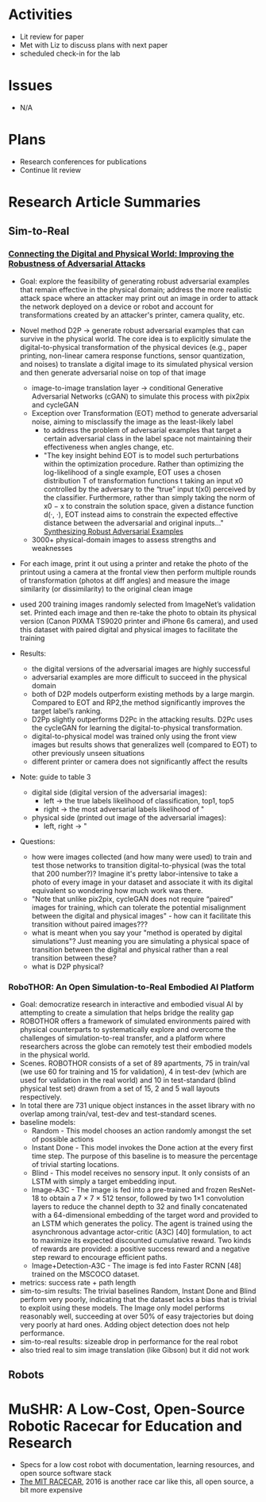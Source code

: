 # Activities
* Lit review for paper
* Met with Liz to discuss plans with next paper
* scheduled check-in for the lab

# Issues
* N/A

# Plans
* Research conferences for publications
* Continue lit review

# Research Article Summaries
## Sim-to-Real
### [Connecting the Digital and Physical World: Improving the Robustness of Adversarial Attacks](https://dl.acm.org/doi/pdf/10.1609/aaai.v33i01.3301962)
* Goal: explore the feasibility of generating robust adversarial examples that remain effective in the physical domain; address the more realistic attack space where an attacker may print out an image in order to attack the network deployed on a device or robot and account for transformations created by an attacker's printer, camera quality, etc.
* Novel method D2P -> generate robust adversarial examples that can survive in the physical world. The core idea is to explicitly simulate the digital-to-physical transformation of the physical devices (e.g., paper printing, non-linear camera response functions, sensor quantization, and noises) to translate a digital image to its simulated physical version and then generate adversarial noise on top of that image 
  * image-to-image translation layer ->  conditional Generative Adversarial Networks (cGAN) to simulate this process with pix2pix and cycleGAN
  * Exception over Transformation (EOT) method to generate adversarial noise,  aiming to misclassify the image as the least-likely label
    * to address the problem of adversarial examples that target a certain adversarial class in the label space not maintaining their effectiveness when angles change, etc.
    * "The key insight behind EOT is to model such perturbations within the optimization procedure. Rather than optimizing the log-likelihood of a single example, EOT uses a chosen distribution T of transformation functions t taking an input x0 controlled by the adversary to the “true” input t(x0) perceived by the classifier. Furthermore, rather than simply taking the norm of x0 − x to constrain the solution space, given a distance function d(·, ·), EOT instead aims to constrain the expected effective distance between the adversarial and original inputs..." [Synthesizing Robust Adversarial Examples](https://arxiv.org/pdf/1707.07397.pdf)
  * 3000+ physical-domain images to assess strengths and weaknesses
* For each image, print it out using a printer and retake the photo of the printout using a camera at the frontal view then perform multiple rounds of transformation (photos at diff angles) and measure the image similarity (or dissimilarity) to the original clean image
* used 200 training images randomly selected from ImageNet’s validation set. Printed each image and then re-take the photo to obtain its
physical version (Canon PIXMA TS9020 printer and iPhone 6s camera), and used this dataset with paired digital and physical images to facilitate the training
* Results:
  * the digital versions of the adversarial images are highly successful
  * adversarial examples are more difficult to succeed in the physical domain
  * both of D2P models outperform existing methods by a large margin. Compared to EOT and RP2,the  method significantly improves the target label’s ranking.
  * D2Pp slightly outperforms D2Pc in the attacking results. D2Pc uses the cycleGAN for learning the digital-to-physical transformation.
  * digital-to-physical model was trained only using the front view images but results shows that generalizes well (compared to EOT) to other previously unseen situations
  * different printer or camera does not significantly affect the results
 
* Note: guide to table 3
  * digital side (digital version of the adversarial images):
    * left -> the true labels likelihood of classification, top1, top5
    * right -> the most adversarial labels likelihood of "
  * physical side (printed out image of the adversarial images):
    * left, right -> "  
* Questions:
  * how were images collected (and how many were used) to train and test those networks to transition digital-to-physical (was the total that 200 number?)? Imagine it's pretty labor-intensive to take a photo of every image in your dataset and associate it with its digital equivalent so wondering how much work was there.
  * "Note that unlike pix2pix, cycleGAN does not require “paired” images for training, which can tolerate the potential misalignment between the digital and physical images" - how can it facilitate this transition without paired images???
  * what is meant when you say your "method is operated by digital simulations"? Just meaning you are simulating a physical space of transition between the digital and physical rather than a real transition between these?
  * what is D2P physical?

### RoboTHOR: An Open Simulation-to-Real Embodied AI Platform
* Goal: democratize research in interactive and embodied visual AI by attempting to create a simulation that helps bridge the reality gap
* ROBOTHOR offers a framework of simulated environments paired with physical counterparts to systematically explore and overcome the challenges of simulation-to-real transfer, and a platform where researchers across the globe can remotely test their embodied models in the physical world.
* Scenes. ROBOTHOR consists of a set of 89 apartments, 75 in train/val (we use 60 for training and 15 for validation), 4 in test-dev (which are used for validation in the real world) and 10 in test-standard (blind physical test set) drawn from a set of 15, 2 and 5 wall layouts respectively.
* In total there are 731 unique object instances in the asset library with no overlap among train/val, test-dev and test-standard scenes.
* baseline models:
  * Random - This model chooses an action randomly amongst the set of possible actions
  * Instant Done - This model invokes the Done action at the every first time step. The purpose of this baseline is to measure the percentage of trivial starting locations.
  * Blind - This model receives no sensory input. It only consists of an LSTM with simply a target embedding input.
  * Image-A3C - The image is fed into a pre-trained and frozen ResNet-18 to obtain a 7 × 7 × 512 tensor, followed by two 1×1 convolution layers to reduce the channel depth to 32 and finally concatenated with a 64-dimensional embedding of the target word and provided to an LSTM which generates the policy. The agent is trained using the asynchronous advantage actor-critic (A3C) [40] formulation, to act to maximize its expected discounted cumulative reward. Two kinds of rewards are provided: a positive success reward and a negative step reward to encourage efficient paths.
  * Image+Detection-A3C - The image is fed into Faster RCNN [48] trained on the MSCOCO dataset.
* metrics: success rate + path length
* sim-to-sim results: The trivial baselines Random, Instant Done and Blind perform very poorly, indicating that the dataset lacks a bias that is trivial to exploit using these models. The Image only model performs reasonably well, succeeding at over 50% of easy trajectories but doing very poorly at hard ones. Adding object detection does not help performance.
* sim-to-real results: sizeable drop in performance for the real robot
* also tried real to sim image translation (like Gibson) but it did not work

## Robots
# MuSHR: A Low-Cost, Open-Source Robotic Racecar for Education and Research
* Specs for a low cost robot with documentation, learning resources, and open source software stack
* [The MIT RACECAR](https://mit-racecar.github.io), 2016 is another race car like this, all open source, a bit more expensive

